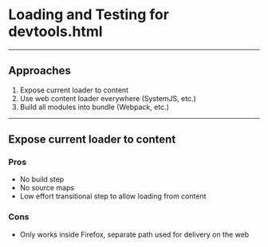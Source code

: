 # Loading and Testing for devtools.html

---

## Approaches

1. Expose current loader to content
2. Use web content loader everywhere (SystemJS, etc.)
3. Build all modules into bundle (Webpack, etc.)

---

## Expose current loader to content

### Pros

* No build step
* No source maps
* Low effort transitional step to allow loading from content

### Cons

* Only works inside Firefox, separate path used for delivery on the web
